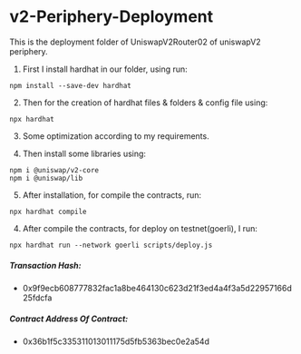 # v2-Periphery-Deployment

This is the deployment folder of UniswapV2Router02 of uniswapV2 periphery.

1. First I install hardhat in our folder, using run:

```
npm install --save-dev hardhat
```

2. Then for the creation of hardhat files & folders & config file using:

```
npx hardhat
```

3. Some optimization according to my requirements.

4. Then install some libraries using:

```
npm i @uniswap/v2-core
npm i @uniswap/lib
```

5. After installation, for compile the contracts, run:

```
npx hardhat compile
```

4. After compile the contracts, for deploy on testnet(goerli), I run:

```
npx hardhat run --network goerli scripts/deploy.js
```

##### Transaction Hash:

- 0x9f9ecb608777832fac1a8be464130c623d21f3ed4a4f3a5d22957166d25fdcfa

##### Contract Address Of Contract:

- 0x36b1f5c335311013011175d5fb5363bec0e2a54d
